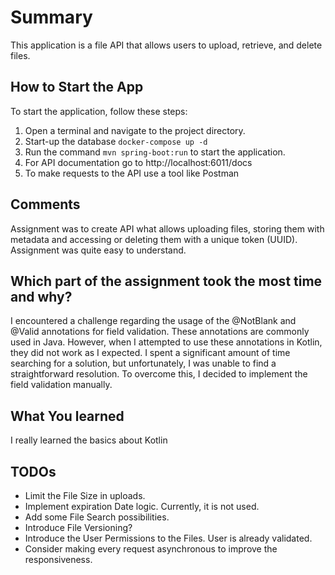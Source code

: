 # Summary

This application is a file API that allows users to upload, retrieve, and delete files.

## How to Start the App

To start the application, follow these steps:

1. Open a terminal and navigate to the project directory.
2. Start-up the database `docker-compose up -d`
3. Run the command `mvn spring-boot:run` to start the application.
4. For API documentation go to http://localhost:6011/docs
5. To make requests to the API use a tool like Postman

## Comments

Assignment was to create API what allows uploading files, storing them with metadata 
and accessing or deleting them with a unique token (UUID). Assignment was quite easy to understand.

## Which part of the assignment took the most time and why?

I encountered a challenge regarding the usage of the @NotBlank and @Valid annotations for field validation. These 
annotations are commonly used in Java. However, when I attempted to use these annotations in Kotlin, they did not 
work as I expected. I spent a significant amount of time searching for a solution, but unfortunately, I was unable 
to find a straightforward resolution. To overcome this, I decided to implement the field validation manually.

## What You learned

I really learned the basics about Kotlin

## TODOs

- Limit the File Size in uploads.
- Implement expiration Date logic. Currently, it is not used.
- Add some File Search possibilities.
- Introduce File Versioning?
- Introduce the User Permissions to the Files. User is already validated.
- Consider making every request asynchronous to improve the responsiveness.


